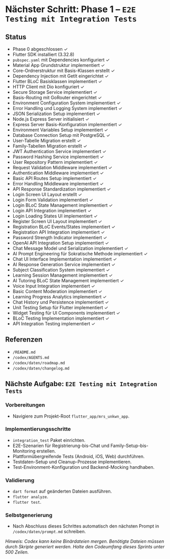# Nächster Schritt: Phase 1 – `E2E Testing mit Integration Tests`

## Status
- Phase 0 abgeschlossen ✓
- Flutter SDK installiert (3.32.8)
- `pubspec.yaml` mit Dependencies konfiguriert ✓
- Material App Grundstruktur implementiert ✓
- Core-Ordnerstruktur mit Basis-Klassen erstellt ✓
- Dependency Injection mit GetIt eingerichtet ✓
- Flutter BLoC Basisklassen implementiert ✓
- HTTP Client mit Dio konfiguriert ✓
- Secure Storage Service implementiert ✓
- Basis-Routing mit GoRouter eingerichtet ✓
- Environment Configuration System implementiert ✓
- Error Handling und Logging System implementiert ✓
- JSON Serialization Setup implementiert ✓
- Node.js Express Server initialisiert ✓
- Express Server Basis-Konfiguration implementiert ✓
- Environment Variables Setup implementiert ✓
- Database Connection Setup mit PostgreSQL ✓
- User-Tabelle Migration erstellt ✓
- Family-Tabellen Migration erstellt ✓
- JWT Authentication Service implementiert ✓
- Password Hashing Service implementiert ✓
- User Repository Pattern implementiert ✓
- Request Validation Middleware implementiert ✓
- Authentication Middleware implementiert ✓
- Basic API Routes Setup implementiert ✓
- Error Handling Middleware implementiert ✓
- API Response Standardization implementiert ✓
- Login Screen UI Layout erstellt ✓
- Login Form Validation implementiert ✓
- Login BLoC State Management implementiert ✓
- Login API Integration implementiert ✓
- Login Loading States UI implementiert ✓
- Register Screen UI Layout implementiert ✓
- Registration BLoC Events/States implementiert ✓
- Registration API Integration implementiert ✓
- Password Strength Indicator implementiert ✓
- OpenAI API Integration Setup implementiert ✓
- Chat Message Model und Serialization implementiert ✓
- AI Prompt Engineering für Sokratische Methode implementiert ✓
- Chat UI Interface Implementation implementiert ✓
- AI Response Generation Service implementiert ✓
- Subject Classification System implementiert ✓
- Learning Session Management implementiert ✓
- AI Tutoring BLoC State Management implementiert ✓
- Voice Input Integration implementiert ✓
- Basic Content Moderation implementiert ✓
- Learning Progress Analytics implementiert ✓
- Chat History und Persistence implementiert ✓
- Unit Testing Setup für Flutter implementiert ✓
- Widget Testing für UI Components implementiert ✓
- BLoC Testing Implementation implementiert ✓
- API Integration Testing implementiert ✓

## Referenzen
- `/README.md`
- `/codex/AGENTS.md`
- `/codex/daten/roadmap.md`
- `/codex/daten/changelog.md`

## Nächste Aufgabe: `E2E Testing mit Integration Tests`

### Vorbereitungen
- Navigiere zum Projekt-Root `flutter_app/mrs_unkwn_app`.

### Implementierungsschritte
- `integration_test` Paket einrichten.
- E2E-Szenarien für Registrierung-bis-Chat und Family-Setup-bis-Monitoring erstellen.
- Plattformübergreifende Tests (Android, iOS, Web) durchführen.
- Testdaten-Setup und Cleanup-Prozesse implementieren.
- Test-Environment-Konfiguration und Backend-Mocking handhaben.

### Validierung
- `dart format` auf geänderten Dateien ausführen.
- `flutter analyze`.
- `flutter test`.

### Selbstgenerierung
- Nach Abschluss dieses Schrittes automatisch den nächsten Prompt in `/codex/daten/prompt.md` schreiben.

*Hinweis: Codex kann keine Binärdateien mergen. Benötigte Dateien müssen durch Skripte generiert werden. Halte den Codeumfang dieses Sprints unter 500 Zeilen.*

